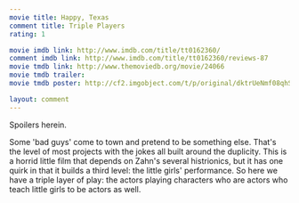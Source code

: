```yaml
---
movie title: Happy, Texas
comment title: Triple Players
rating: 1

movie imdb link: http://www.imdb.com/title/tt0162360/
comment imdb link: http://www.imdb.com/title/tt0162360/reviews-87
movie tmdb link: http://www.themoviedb.org/movie/24066
movie tmdb trailer: 
movie tmdb poster: http://cf2.imgobject.com/t/p/original/dktrUeNmf08qhSolnHRuGQBUXNl.jpg

layout: comment
---
```


Spoilers herein.

Some 'bad guys' come to town and pretend to be something else. That's the level of most projects with the jokes all built around the duplicity. This is a horrid little film that depends on Zahn's several histrionics, but it has one quirk in that it builds a third level: the little girls' performance. So here we have a triple layer of play: the actors playing characters who are actors who teach little girls to be actors as well.